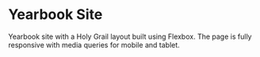 # Yearbook Site

Yearbook site with a Holy Grail layout built using Flexbox. The page is fully responsive with media queries for mobile and tablet.

